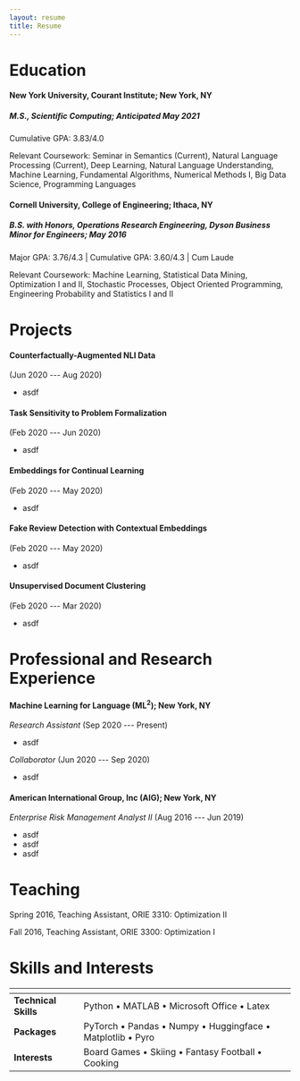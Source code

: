 ```yaml
---
layout: resume
title: Resume
---
```


# Education

#### **New York University, Courant Institute**; New York, NY

##### ***M.S., Scientific Computing***; Anticipated May 2021

Cumulative GPA: 3.83/4.0

Relevant Coursework: Seminar in Semantics (Current), Natural Language Processing (Current), Deep Learning, Natural Language Understanding, Machine Learning, Fundamental Algorithms, Numerical Methods I, Big Data Science, Programming Languages

#### **Cornell University, College of Engineering**; Ithaca, NY

##### ***B.S. with Honors, Operations Research Engineering,*** *Dyson Business Minor for Engineers*; May 2016

Major GPA: 3.76/4.3 $\vert$ Cumulative GPA: 3.60/4.3 $\vert$ Cum Laude

Relevant Coursework: Machine Learning, Statistical Data Mining, Optimization I and II, Stochastic Processes, Object Oriented Programming, Engineering Probability and Statistics I and II

# Projects

#### Counterfactually-Augmented NLI Data

(Jun 2020 --- Aug 2020)

- asdf

#### Task Sensitivity to Problem Formalization

(Feb 2020 --- Jun 2020)

- asdf

#### Embeddings for Continual Learning

(Feb 2020 --- May 2020)

- asdf

#### Fake Review Detection with Contextual Embeddings

(Feb 2020 --- May 2020)

- asdf

#### Unsupervised Document Clustering

(Feb 2020 --- Mar 2020)

- asdf

# Professional and Research Experience

#### Machine Learning for Language (ML<sup>2</sup>); New York, NY

*Research Assistant* (Sep 2020 --- Present)

- asdf

*Collaborator* (Jun 2020 --- Sep 2020)

- asdf

#### American International Group, Inc (AIG); New York, NY

*Enterprise Risk Management Analyst II* (Aug 2016 --- Jun 2019)

- asdf
- asdf
- asdf

# Teaching

Spring 2016, Teaching Assistant, ORIE 3310: Optimization II

Fall 2016, Teaching Assistant, ORIE 3300: Optimization I

# Skills and Interests

| <!-- -->             | <!-- -->                                                     |
| -------------------- | ------------------------------------------------------------ |
| **Technical Skills** | Python $\bullet$ MATLAB $\bullet$ Microsoft Office $\bullet$ Latex |
| **Packages**         | PyTorch $\bullet$ Pandas $\bullet$ Numpy $\bullet$ Huggingface $\bullet$ Matplotlib $\bullet$ Pyro |
| **Interests**        | Board Games $\bullet$ Skiing $\bullet$ Fantasy Football $\bullet$ Cooking |

